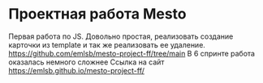 # Проектная работа Mesto
Первая работа по JS. 
Довольно простая, реализовать создание карточки из template и так же реализовать ее удаление.
https://github.com/emlsb/mesto-project-ff/tree/main
В 6 спринте работа оказалась немного сложнее
Ссылка на сайт https://emlsb.github.io/mesto-project-ff/
